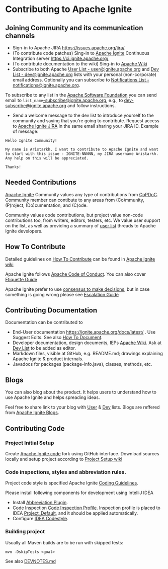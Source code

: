 # Contributing to Apache Ignite
## Joining Community and its communication channels
- Sign-in to Apache JIRA https://issues.apache.org/jira/
- (To contribute code patches) Sing-in to [Apache Ignite](https://ignite.apache.org/) Continuous Integration server https://ci.ignite.apache.org/
- (To contribute documentation to the wiki) Sing-in to [Apache Wiki](https://cwiki.apache.org/confluence/display/IGNITE)
- Subscribe to both Apache [User List - user@ignite.apache.org](https://lists.apache.org/list.html?user@ignite.apache.org)
and [Dev List - dev@ignite.apache.org](https://lists.apache.org/list.html?dev@ignite.apache.org) lists with your personal (non-corporate) email address.
 Optionally you can subscribe to [Notifications List - notifications@ignite.apache.org](https://lists.apache.org/list.html?notifications@ignite.apache.org).

 To subscribe to any list in the [Apache Software Foundation](https://www.apache.org/foundation/) you can send email to `list_name`-subscribe@ignite.apache.org, e.g., to dev-subscribe@ignite.apache.org and follow instructions.

- Send a welcome message to the dev list to introduce yourself to the community and saying that you're going to contribute. 
Request access to [Apache Ignite JIRA](https://issues.apache.org/jira/) in the same email sharing your JIRA ID.
Example of message:
```
Hello Ignite Community!

My name is Aristarkh. I want to contribute to Apache Ignite and want to start with this issue - IGNITE-NNNNN, my JIRA username Aristarkh. Any help on this will be appreciated.

Thanks!
```

## Needed Contributions
[Apache Ignite](https://ignite.apache.org/) Community values any type of contributions from [CoPDoC](https://community.apache.org/contributors/#contributing-a-project-copdoc). Community member can contibute to any areas from (Co)mmunity, (P)roject, (Do)cumentation, and (C)ode.

Community values code contributions, but project value non-code contributions too, from writers, editors, testers, etc.
We value user support on the list, as well as providing a summary of [user list](https://lists.apache.org/list.html?user@ignite.apache.org) threads to Apache Ignite developers.

## How To Contribute
Detailed guidelines on [How To Contribute](https://cwiki.apache.org/confluence/display/IGNITE/How+to+Contribute) can be found in [Apache Ignite wiki](https://cwiki.apache.org/confluence/display/IGNITE/How+to+Contribute)

Apache Ignite follows [Apache Code of Conduct](https://www.apache.org/foundation/policies/conduct.html). You can also cover
[Etiquette Guide](http://community.apache.org/contributors/etiquette)

Apache Ignite prefer to use [consensus to make decisions](http://community.apache.org/committers/consensusBuilding.html), but in case something is going wrong please see [Escalation Guide](https://www.apache.org/board/escalation)

## Contributing Documentation
Documentation can be contributed to
 - End-User documentation https://ignite.apache.org/docs/latest/ . Use Suggest Edits. See also [How To Document](https://cwiki.apache.org/confluence/display/IGNITE/How+to+Document).
 - Developer documentation, design documents, IEPs [Apache Wiki](https://cwiki.apache.org/confluence/display/IGNITE). Ask at [Dev List](https://lists.apache.org/list.html?dev@ignite.apache.org) to be added as editor.
 - Markdown files, visible at GitHub, e.g. README.md; drawings explaining Apache Ignite & product internals.
 - Javadocs for packages (package-info.java), classes, methods, etc.

## Blogs
You can also blog about the product. It helps users to understand how to use Apache Ignite and helps spreading ideas.

Feel free to share link to your blog with
 [User](https://lists.apache.org/list.html?user@ignite.apache.org) & [Dev](https://lists.apache.org/list.html?dev@ignite.apache.org) lists.
Blogs are reffered from [Apache Ignite Blogs](https://ignite.apache.org/blogs.html).

## Contributing Code
### Project Initial Setup
Create [Apache Ignite code](https://github.com/apache/ignite-3) fork using GitHub interface.
Download sources locally and setup project according to [Project Setup wiki](https://cwiki.apache.org/confluence/display/IGNITE/Project+Setup)

### Code inspections, styles and abbreviation rules.
Project code style is specified Apache Ignite [Coding Guidelines](https://cwiki.apache.org/confluence/display/IGNITE/Coding+Guidelines).

Please install following components for development using IntelliJ IDEA
* Install [Abbreviation Plugin](https://cwiki.apache.org/confluence/display/IGNITE/Abbreviation+Rules#AbbreviationRules-IntelliJIdeaPlugin).
* Code Inspection  [Code Inspection Profile](https://cwiki.apache.org/confluence/display/IGNITE/Coding+Guidelines#CodingGuidelines-C.CodeInspection).
Inspection profile is placed to IDEA [Project_Default](.idea/inspectionProfiles/Project_Default.xml), and it should be applied automatically.
* Configure [IDEA Codestyle](https://cwiki.apache.org/confluence/display/IGNITE/Coding+Guidelines#CodingGuidelines-A.ConfigureIntelliJIDEAcodestyle).

### Building project
Usually all Maven builds are to be run with skipped tests:
```
mvn -DskipTests <goal>
```
See also [DEVNOTES.md](DEVNOTES.md)
